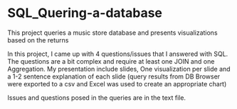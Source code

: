 # SQL_Quering-a-database
This project queries a music store database and presents visualizations based on the returns

In this project, I came up with 4 questions/issues that I answered with SQL. The questions are a bit complex and require at least one JOIN and one Aggregation. 
My presentation include slides, One visualization per slide and a 1-2 sentence explanation of each slide (query results from DB Browser were exported to a csv and Excel was used to create an appropriate chart)

Issues and questions posed in the queries are in the text file. 


